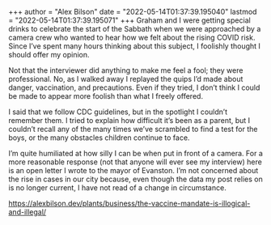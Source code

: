 +++
author = "Alex Bilson"
date = "2022-05-14T01:37:39.195040"
lastmod = "2022-05-14T01:37:39.195071"
+++
Graham and I were getting special drinks to celebrate the start of the Sabbath when we were approached by a camera crew who wanted to hear how we felt about the rising COVID risk. Since I’ve spent many hours thinking about this subject, I foolishly thought I should offer my opinion.

Not that the interviewer did anything to make me feel a fool; they were professional. No, as I walked away I replayed the quips I’d made about danger, vaccination, and precautions. Even if they tried, I don’t think I could be made to appear more foolish than what I freely offered.

I said that we follow CDC guidelines, but in the spotlight I couldn’t remember them. I tried to explain how difficult it’s been as a parent, but I couldn’t recall any of the many times we’ve scrambled to find a test for the boys, or the many obstacles children continue to face.

I’m quite humiliated at how silly I can be when put in front of a camera. For a more reasonable response (not that anyone will ever see my interview) here is an open letter I wrote to the mayor of Evanston. I’m not concerned about the rise in cases in our city because, even though the data my post relies on is no longer current, I have not read of a change in circumstance.

https://alexbilson.dev/plants/business/the-vaccine-mandate-is-illogical-and-illegal/